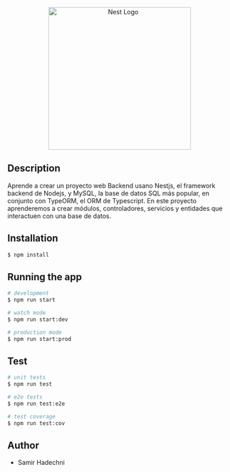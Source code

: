 <p align="center">
  <a href="http://nestjs.com/" target="blank"><img src="https://nestjs.com/img/logo_text.svg" width="320" alt="Nest Logo" /></a>
</p>

## Description
Aprende a crear un proyecto web Backend usano Nestjs, el framework backend de Nodejs, y MySQL, la base de datos SQL más popular, en conjunto con TypeORM, el ORM de Typescript. En este proyecto aprenderemos a crear módulos, controladores, servicios y entidades que interactuen con una base de datos.

## Installation

```bash
$ npm install
```

## Running the app

```bash
# development
$ npm run start

# watch mode
$ npm run start:dev

# production mode
$ npm run start:prod
```

## Test

```bash
# unit tests
$ npm run test

# e2e tests
$ npm run test:e2e

# test coverage
$ npm run test:cov
```


## Author

- Samir Hadechni

